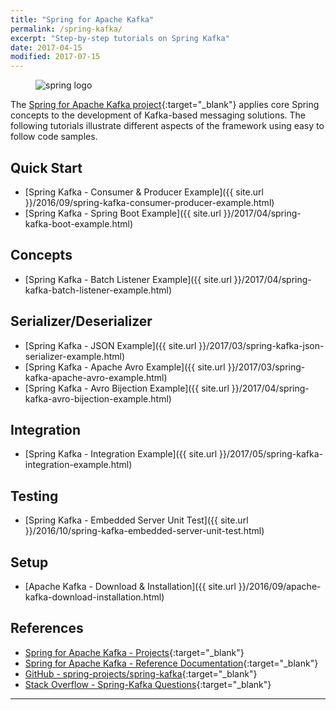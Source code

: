 ```yaml
---
title: "Spring for Apache Kafka"
permalink: /spring-kafka/
excerpt: "Step-by-step tutorials on Spring Kafka"
date: 2017-04-15
modified: 2017-07-15
---
```


<figure>
    <img src="{{ site.url }}/assets/images/logos/spring-logo.jpg" alt="spring logo" class="logo">
</figure>

The [Spring for Apache Kafka project](https://projects.spring.io/spring-kafka/){:target="_blank"} applies core Spring concepts to the development of Kafka-based messaging solutions. The following tutorials illustrate different aspects of the framework using easy to follow code samples.

## Quick Start

* [Spring Kafka - Consumer &amp; Producer Example]({{ site.url }}/2016/09/spring-kafka-consumer-producer-example.html)
* [Spring Kafka - Spring Boot Example]({{ site.url }}/2017/04/spring-kafka-boot-example.html)

## Concepts

* [Spring Kafka - Batch Listener Example]({{ site.url }}/2017/04/spring-kafka-batch-listener-example.html)

## Serializer/Deserializer

* [Spring Kafka - JSON Example]({{ site.url }}/2017/03/spring-kafka-json-serializer-example.html)
* [Spring Kafka - Apache Avro Example]({{ site.url }}/2017/03/spring-kafka-apache-avro-example.html)
* [Spring Kafka - Avro Bijection Example]({{ site.url }}/2017/04/spring-kafka-avro-bijection-example.html)

## Integration

* [Spring Kafka - Integration Example]({{ site.url }}/2017/05/spring-kafka-integration-example.html)

## Testing

* [Spring Kafka - Embedded Server Unit Test]({{ site.url }}/2016/10/spring-kafka-embedded-server-unit-test.html)

## Setup

* [Apache Kafka - Download &amp; Installation]({{ site.url }}/2016/09/apache-kafka-download-installation.html)

## References

* [Spring for Apache Kafka - Projects](https://projects.spring.io/spring-kafka/){:target="_blank"}
* [Spring for Apache Kafka - Reference Documentation](http://docs.spring.io/spring-kafka/docs/current/reference/htmlsingle/){:target="_blank"}
* [GitHub - spring-projects/spring-kafka](https://github.com/spring-projects/spring-kafka){:target="_blank"}
* [Stack Overflow - Spring-Kafka Questions](http://stackoverflow.com/questions/tagged/spring-kafka){:target="_blank"}

---